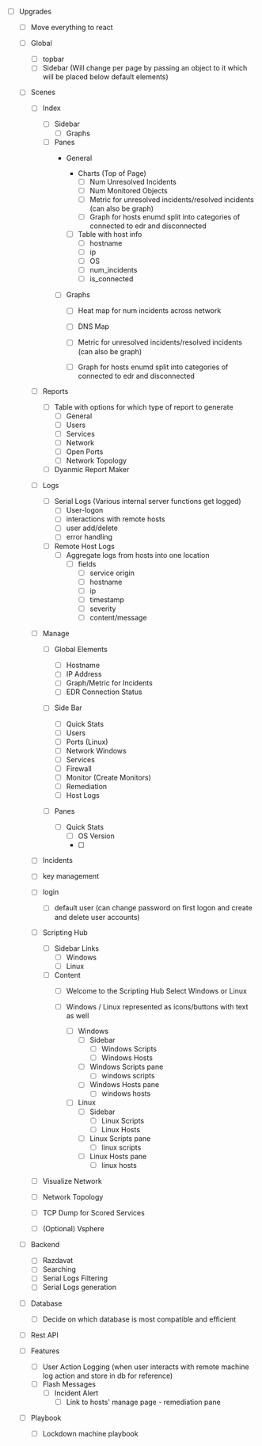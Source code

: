 - [ ] Upgrades
    
    - [ ] Move everything to react

    - [ ] Global
        - [ ] topbar 
        - [ ] Sidebar (Will change per page by passing an object to it which will be placed below default elements)

    - [ ] Scenes

        - [ ] Index
            - [ ] Sidebar
                - [ ] Graphs            
            
            - [ ] Panes
                - General

                    - Charts (Top of Page)
                        - [ ] Num Unresolved Incidents
                        - [ ] Num Monitored Objects
                        - [ ] Metric for unresolved incidents/resolved incidents (can also be graph)
                        - [ ] Graph for hosts enumd split into categories of connected to edr and disconnected

                    - [ ] Table with host info  
                        - [ ] hostname
                        - [ ] ip
                        - [ ] OS
                        - [ ] num_incidents
                        - [ ] is_connected

                - [ ] Graphs

                    - [ ] Heat map for num incidents across network
                    - [ ] DNS Map
                    - [ ] Metric for unresolved incidents/resolved incidents (can also be graph)
                    - [ ] Graph for hosts enumd split into categories of connected to edr and disconnected

                

        - [ ] Reports
            - [ ] Table with options for which type of report to generate
                - [ ] General
                - [ ] Users
                - [ ] Services 
                - [ ] Network
                - [ ] Open Ports
                - [ ] Network Topology
            - [ ] Dyanmic Report Maker

        - [ ] Logs
            - [ ] Serial Logs (Various internal server functions get logged)
                - [ ] User-logon
                - [ ] interactions with remote hosts
                - [ ] user add/delete
                - [ ] error handling
            
            - [ ] Remote Host Logs
                - [ ] Aggregate logs from hosts into one location
                    - [ ] fields 
                        - [ ] service origin
                        - [ ] hostname
                        - [ ] ip
                        - [ ] timestamp
                        - [ ] severity
                        - [ ] content/message

        - [ ] Manage
            - [ ] Global Elements
                - [ ] Hostname 
                - [ ] IP Address
                - [ ] Graph/Metric for Incidents
                - [ ] EDR Connection Status

            - [ ] Side Bar 
                - [ ] Quick Stats
                - [ ] Users
                - [ ] Ports (Linux)
                - [ ] Network Windows
                - [ ] Services
                - [ ] Firewall
                - [ ] Monitor (Create Monitors)
                - [ ] Remediation
                - [ ] Host Logs

            - [ ] Panes

                - [ ] Quick Stats
                    - [ ] OS Version
                    - [ ]

        - [ ] Incidents

        - [ ] key management

        - [ ] login 
            - [ ] default user (can change password on first logon and create and delete user accounts)

        - [ ] Scripting Hub
            - [ ] Sidebar Links
                - [ ] Windows
                - [ ] Linux

            - [ ] Content
                - [ ] Welcome to the Scripting Hub Select Windows or Linux
                - [ ] Windows / Linux represented as icons/buttons with text as well

                    - [ ] Windows
                        - [ ] Sidebar
                            - [ ] Windows Scripts 
                            - [ ] Windows Hosts 

                        - [ ] Windows Scripts pane
                            - [ ] windows scripts
                        - [ ] Windows Hosts pane
                            - [ ] windows hosts

                    - [ ] Linux
                        - [ ] Sidebar
                            - [ ] Linux Scripts 
                            - [ ] Linux Hosts  

                        - [ ] Linux Scripts pane
                            - [ ] linux scripts
                        - [ ] Linux Hosts pane
                            - [ ] linux hosts

        - [ ] Visualize Network

        - [ ] Network Topology

        - [ ] TCP Dump for Scored Services
        
        - [ ] (Optional) Vsphere
                        


    - [ ] Backend
        - [ ] Razdavat
        - [ ] Searching
        - [ ] Serial Logs Filtering
        - [ ] Serial Logs generation

    - [ ] Database
        - [ ] Decide on which database is most compatible and efficient

    - [ ] Rest API

    - [ ] Features
        - [ ] User Action Logging (when user interacts with remote machine log action and store in db for reference)
        - [ ] Flash Messages
            - [ ] Incident Alert 
                - [ ] Link to hosts' manage page - remediation pane

    - [ ] Playbook
        - [ ] Lockdown machine playbook

        

